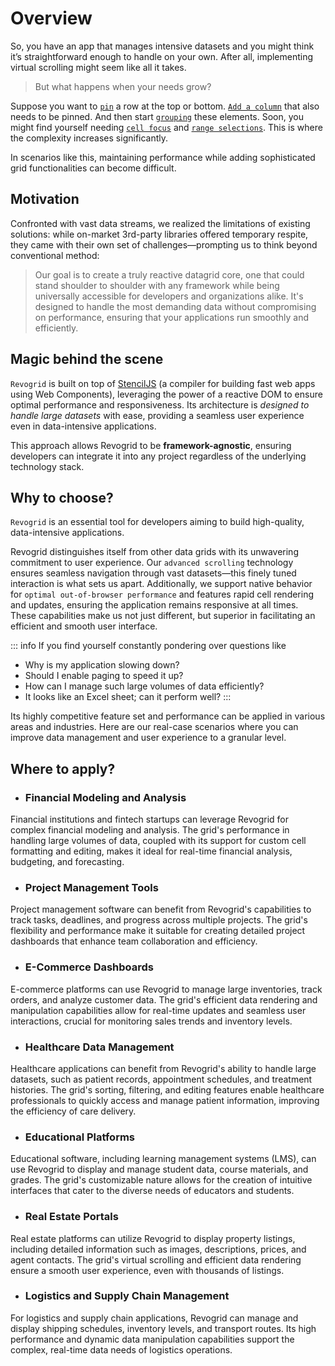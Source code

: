 # Overview

So, you have an app that manages intensive datasets and you might think it’s straightforward enough to handle on your own. After all, implementing virtual scrolling might seem like all it takes. 

> But what happens when your needs grow?

Suppose you want to [`pin`](./defs.md#Row-Pin-Freeze) a row at the top or bottom. [`Add a column`](./defs.md#Column) that also needs to be pinned. And then start [`grouping`](./defs.md#Row-Grouping) these elements. Soon, you might find yourself needing [`cell focus`](./defs.md#Focus) and [`range selections`](./defs.md#Range). This is where the complexity increases significantly.

In scenarios like this, maintaining performance while adding sophisticated grid functionalities can become difficult.

## Motivation

Confronted with vast data streams, we realized the limitations of existing solutions: while on-market 3rd-party libraries offered temporary respite, they came with their own set of challenges—prompting us to think beyond conventional method:

> Our goal is to create a  truly reactive datagrid core, one that could stand shoulder to shoulder with any framework while being universally accessible for developers and organizations alike. It's designed to handle the most demanding data without compromising on performance, ensuring that your applications run smoothly and efficiently.


## Magic behind the scene

`Revogrid` is  built on top of [StencilJS](https://stenciljs.com/) (a compiler for building fast web apps using Web Components), leveraging the power of a reactive DOM to ensure optimal performance and responsiveness. Its architecture is *designed to handle large datasets* with ease, providing a seamless user experience even in data-intensive applications.

This approach allows Revogrid to be **framework-agnostic**, ensuring developers can integrate it into any project regardless of the underlying technology stack.

<!--@include: ./parts/reactive.md-->

## Why to choose?

`Revogrid` is an essential tool for developers aiming to build high-quality, data-intensive applications.

Revogrid distinguishes itself from other data grids with its unwavering commitment to user experience. Our `advanced scrolling` technology ensures seamless navigation through vast datasets—this finely tuned interaction is what sets us apart. Additionally, we support native behavior for `optimal out-of-browser performance` and features rapid cell rendering and updates, ensuring the application remains responsive at all times. These capabilities make us not just different, but superior in facilitating an efficient and smooth user interface.

::: info If you find yourself constantly pondering over questions like

- Why is my application slowing down?
- Should I enable paging to speed it up?
- How can I manage such large volumes of data efficiently?
- It looks like an Excel sheet; can it perform well?
:::
<Badge type="tip" text="Then, Revogrid is your solution!" />


Its highly competitive feature set and performance can be applied in various areas and industries. Here are our real-case scenarios where you can improve data management and user experience to a granular level.



## Where to apply?

- ### Financial Modeling and Analysis

Financial institutions and fintech startups can leverage Revogrid for complex financial modeling and analysis. The grid's performance in handling large volumes of data, coupled with its support for custom cell formatting and editing, makes it ideal for real-time financial analysis, budgeting, and forecasting.

- ### Project Management Tools

Project management software can benefit from Revogrid's capabilities to track tasks, deadlines, and progress across multiple projects. The grid's flexibility and performance make it suitable for creating detailed project dashboards that enhance team collaboration and efficiency.

- ### E-Commerce Dashboards

E-commerce platforms can use Revogrid to manage large inventories, track orders, and analyze customer data. The grid's efficient data rendering and manipulation capabilities allow for real-time updates and seamless user interactions, crucial for monitoring sales trends and inventory levels.

- ### Healthcare Data Management

Healthcare applications can benefit from Revogrid's ability to handle large datasets, such as patient records, appointment schedules, and treatment histories. The grid's sorting, filtering, and editing features enable healthcare professionals to quickly access and manage patient information, improving the efficiency of care delivery.

- ### Educational Platforms

Educational software, including learning management systems (LMS), can use Revogrid to display and manage student data, course materials, and grades. The grid's customizable nature allows for the creation of intuitive interfaces that cater to the diverse needs of educators and students.

- ### Real Estate Portals

Real estate platforms can utilize Revogrid to display property listings, including detailed information such as images, descriptions, prices, and agent contacts. The grid's virtual scrolling and efficient data rendering ensure a smooth user experience, even with thousands of listings.

- ### Logistics and Supply Chain Management

For logistics and supply chain applications, Revogrid can manage and display shipping schedules, inventory levels, and transport routes. Its high performance and dynamic data manipulation capabilities support the complex, real-time data needs of logistics operations.

